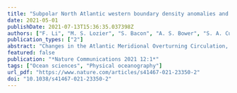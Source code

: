 ```yaml
---
title: "Subpolar North Atlantic western boundary density anomalies and the Meridional Overturning Circulation"
date: 2021-05-01
publishDate: 2021-07-13T15:36:35.037398Z
authors: ["F. Li", "M. S. Lozier", "S. Bacon", "A. S. Bower", "S. A. Cunningham", "M. F. de Jong", "B. DeYoung", "N. Fraser", "N. Fried", "G. Han", "N. P. Holliday", "J. Holte", "L. Houpert", "M. E. Inall", "W. E. Johns", "S. Jones", "C. Johnson", "J. Karstensen", "I. A. Le Bras", "P. Lherminier", "X. Lin", "H. Mercier", "M. Oltmanns", "A. Pacini", "T. Petit", "R. S. Pickart", "D. Rayner", "F. Straneo", "V. Thierry", "M. Visbeck", "I. Yashayaev", "C. Zhou"]
publication_types: ["2"]
abstract: "Changes in the Atlantic Meridional Overturning Circulation, which have the potential to drive societally-important climate impacts, have traditionally been linked to the strength of deep water formation in the subpolar North Atlantic. Yet there is neither clear observational evidence nor agreement among models about how changes in deep water formation influence overturning. Here, we use data from a trans-basin mooring array (OSNAP—Overturning in the Subpolar North Atlantic Program) to show that winter convection during 2014–2018 in the interior basin had minimal impact on density changes in the deep western boundary currents in the subpolar basins. Contrary to previous modeling studies, we find no discernable relationship between western boundary changes and subpolar overturning variability over the observational time scales. Our results require a reconsideration of the notion of deep western boundary changes representing overturning characteristics, with implications for constraining the source of overturning variability within and downstream of the subpolar region. Western boundary current variability in the subpolar North Atlantic is thought to reflect interior convection changes and determine Atlantic Meridional Overturning Circulation variability. Here, the authors show with an extended OSNAP time series that neither linkage is robust due to the complex dynamics in the region."
featured: false
publication: "*Nature Communications 2021 12:1*"
tags: ["Ocean sciences", "Physical oceanography"]
url_pdf: "https://www.nature.com/articles/s41467-021-23350-2"
doi: "10.1038/s41467-021-23350-2"
---
```


